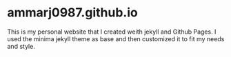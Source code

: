 # ammarj0987.github.io

This is my personal website that I created weith jekyll and Github Pages. I used the minima jekyll theme as base and then customized it to fit my needs and style.
